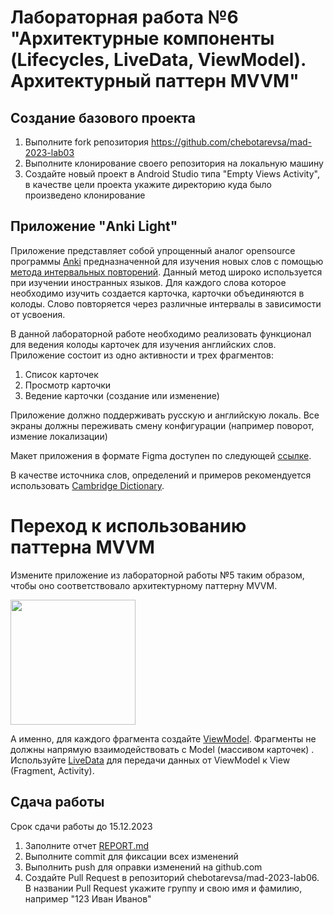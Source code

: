 # Лабораторная работа №6 "Архитектурные компоненты (Lifecycles, LiveData, ViewModel). Архитектурный паттерн MVVM"

## Создание базового проекта

1. Выполните fork репозитория https://github.com/chebotarevsa/mad-2023-lab03
2. Выполните клонирование своего репозитория на локальную машину
3. Создайте новый проект в Android Studio типа "Empty Views Activity",
   в качестве цели проекта укажите директорию куда было произведено клонирование


## Приложение "Anki Light"

Приложение представляет собой упрощенный аналог opensource
программы [Anki](https://apps.ankiweb.net/)
предназначенной для изучения новых слов с
помощью [метода интервальных повторений](https://habr.com/ru/companies/puzzleenglish/articles/408921/).
Данный метод широко используется при изучении иностранных языков. Для каждого слова которое
необходимо изучить создается карточка, карточки объединяются в колоды.
Слово повторяется через различные интервалы в зависимости от усвоения.

В данной лабораторной работе необходимо реализовать функционал для ведения колоды карточек для
изучения английских слов. Приложение состоит из одно активности и трех фрагментов:

1. Список карточек
2. Просмотр карточки
3. Ведение карточки (создание или изменение)

Приложение должно поддерживать русскую и английскую локаль.
Все экраны должны переживать смену конфигурации (например поворот, измение локализации)

Макет приложения в формате Figma доступен по
следующей [ссылке](https://www.figma.com/file/FQFEOn3g0PUbEJ2w4L87cB/Labs?type=design&node-id=32%3A2&mode=design&t=jSa86bsxctk1cXid-1).

В качестве источника слов, определений и примеров рекомендуется
использовать [Cambridge Dictionary](https://dictionary.cambridge.org/).

# Переход к использованию паттерна MVVM
Измените приложение из лабораторной работы №5 таким образом, чтобы оно соответствовало архитектурному паттерну MVVM.

<img height="200" src="img/MVVMPattern.png"/>

А именно, для каждого фрагмента создайте [ViewModel](https://developer.android.com/topic/libraries/architecture/viewmodel).
Фрагменты не должны напрямую взаимодействовать с Model (массивом карточек) .  
Используйте [LiveData](https://developer.android.com/topic/libraries/architecture/livedata) для передачи данных от ViewModel к View (Fragment, Activity).

## Сдача работы
Срок сдачи работы до 15.12.2023
1. Заполните отчет [REPORT.md](REPORT.md)
2. Выполните commit для фиксации всех изменений
3. Выполнить push для оправки изменений на github.com
4. Создайте Pull Request в репозиторий chebotarevsa/mad-2023-lab06.
   В названии Pull Request укажите группу и свою имя и фамилию, например "123 Иван Иванов"